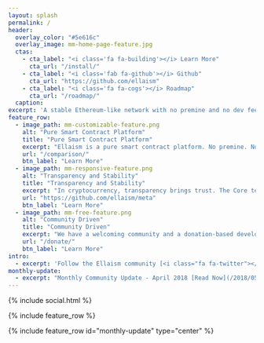 ```yaml
---
layout: splash
permalink: /
header:
  overlay_color: "#5e616c"
  overlay_image: mm-home-page-feature.jpg
  ctas:
    - cta_label: "<i class='fa fa-building'></i> Learn More"
      cta_url: "/install/"
    - cta_label: "<i class='fab fa-github'></i> Github"
      cta_url: "https://github.com/ellaism"
    - cta_label: "<i class='fa fa-cogs'></i> Roadmap"
      cta_url: "/roadmap/"
  caption:
excerpt: 'A stable Ethereum-like network with no premine and no dev fees. Monetary policy is enabled with a total supply of 280 million ELLA.<br />'
feature_row:
  - image_path: mm-customizable-feature.png
    alt: "Pure Smart Contract Platform"
    title: "Pure Smart Contract Platform"
    excerpt: "Ellaism is a pure smart contract platform. No premine. No dev fees. Its goal is to create a smart contract platform that is both fair and trustworthy. Learn more about how it compares with other coins."
    url: "/comparison/"
    btn_label: "Learn More"
  - image_path: mm-responsive-feature.png
    alt: "Transparency and Stability"
    title: "Transparency and Stability"
    excerpt: "In cryptocurrency, transparency brings trust. The Core team hold strong transparency in its financial and development process. Our strong principles also build a stable platform."
    url: "https://github.com/ellaism/meta"
    btn_label: "Learn More"
  - image_path: mm-free-feature.png
    alt: "Community Driven"
    title: "Community Driven"
    excerpt: "We have a welcoming community and a donation-based development process. You have full control over the cryptocurrency you use, and can always choose a team you trust to develop Ellaism."
    url: "/donate/"
    btn_label: "Learn More"
intro:
  - excerpt: 'Follow the Ellaism community [<i class="fa fa-twitter"></i> @EllaismProject](https://twitter.com/ellaismproject){: .btn .btn--twitter} [Discord](https://discord.ellaism.org/){: .btn .btn--google-plus}'
monthly-update:
  - excerpt: "Monthly Community Update - April 2018 [Read Now](/2018/05/05/monthly-update-apr-2018/){: .btn}"
---
```


{% include social.html %}

{% include feature_row %}

{% include feature_row id="monthly-update" type="center" %}
